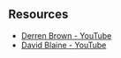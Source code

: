 
## Resources

- [Derren Brown - YouTube](https://www.youtube.com/c/OfficialDerren)
- [David Blaine - YouTube](https://www.youtube.com/c/DavidBlaine)
